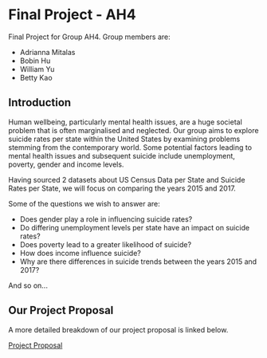 # Final Project - AH4
Final Project for Group AH4. Group members are:
* Adrianna Mitalas
* Bobin Hu
* William Yu
* Betty Kao

## Introduction

Human wellbeing, particularly mental health issues, are a huge societal problem that is often marginalised and neglected. Our group aims to explore suicide rates per state within the United States by examining problems stemming from the contemporary world. Some potential factors leading to mental health issues and subsequent suicide include unemployment, poverty, gender and income levels.

Having sourced 2 datasets about US Census Data per State and Suicide Rates per State, we will focus on comparing the years 2015 and 2017.

Some of the questions we wish to answer are:
* Does gender play a role in influencing suicide rates?
* Do differing unemployment levels per state have an impact on suicide rates?
* Does poverty lead to a greater likelihood of suicide?
* How does income influence suicide?
* Why are there differences in suicide trends between the years 2015 and 2017?

And so on...

## Our Project Proposal
A more detailed breakdown of our project proposal is linked below.

[Project Proposal](https://github.com/amitalas98/finalprojectAH4/wiki/P2-Technical-Report)
